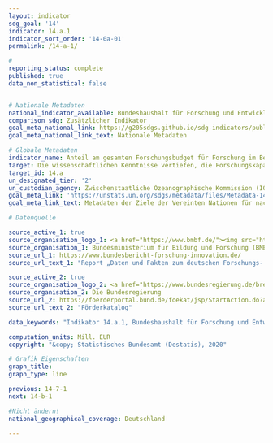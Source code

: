 ```yaml
---
layout: indicator
sdg_goal: '14'
indicator: 14.a.1
indicator_sort_order: '14-0a-01'
permalink: /14-a-1/

#
reporting_status: complete
published: true
data_non_statistical: false


# Nationale Metadaten
national_indicator_available: Bundeshaushalt für Forschung und Entwicklung im Bereich Küsten-, Ozean- und Polarforschung, Geowissenschaft
comparison_sdg: Zusätzlicher Indikator
goal_meta_national_link: https://g205sdgs.github.io/sdg-indicators/public/MetaDe/14.a.1.pdf
goal_meta_national_link_text: Nationale Metadaten

# Globale Metadaten
indicator_name: Anteil am gesamten Forschungsbudget für Forschung im Bereich der Meerestechnik
target: Die wissenschaftlichen Kenntnisse vertiefen, die Forschungskapazitäten ausbauen und Meerestechnologien weitergeben, unter Berücksichtigung der Kriterien und Leitlinien der Zwischenstaatlichen Ozeanographischen Kommission für die Weitergabe von Meerestechnologie, um die Gesundheit der Ozeane zu verbessern und den Beitrag der biologischen Vielfalt der Meere zur Entwicklung der Entwicklungsländer, insbesondere der kleinen Inselentwicklungsländer und der am wenigsten entwickelten Länder, zu verstärken
target_id: 14.a
un_designated_tier: '2'
un_custodian_agency: Zwischenstaatliche Ozeanographische Kommission (IOC)
goal_meta_link: 'https://unstats.un.org/sdgs/metadata/files/Metadata-14-0a-01.pdf'
goal_meta_link_text: Metadaten der Ziele der Vereinten Nationen für nachhaltige Entwicklung

# Datenquelle

source_active_1: true
source_organisation_logo_1: <a href="https://www.bmbf.de/"><img src="https://g205sdgs.github.io/sdg-indicators/public/logos/bmbf.png" alt="Logo BMBF" /></a>
source_organisation_1: Bundesministerium für Bildung und Forschung (BMBF)
source_url_1: https://www.bundesbericht-forschung-innovation.de/
source_url_text_1: "Report „Daten und Fakten zum deutschen Forschungs- und Innovationssystem – Datenband Bundesbericht Forschung und Innovation 2018“"

source_active_2: true
source_organisation_logo_2: <a href="https://www.bundesregierung.de/breg-de"><img src="https://g205sdgs.github.io/sdg-indicators/public/logos/bundesregierung.png" alt="Logo Bundesregierung" /></a>
source_organisation_2: Die Bundesregierung
source_url_2: https://foerderportal.bund.de/foekat/jsp/StartAction.do?actionMode=list
source_url_text_2: "Förderkatalog"

data_keywords: "Indikator 14.a.1, Bundeshaushalt für Forschung und Entwicklung im Bereich Küsten-, Ozean- und Polarforschung, Geowissenschaft, Zwischenstaatliche Ozeanographische Kommission (IOC)"

computation_units: Mill. EUR
copyright: "&copy; Statistisches Bundesamt (Destatis), 2020"

# Grafik Eigenschaften
graph_title:
graph_type: line

previous: 14-7-1
next: 14-b-1

#Nicht ändern!
national_geographical_coverage: Deutschland

---
```

